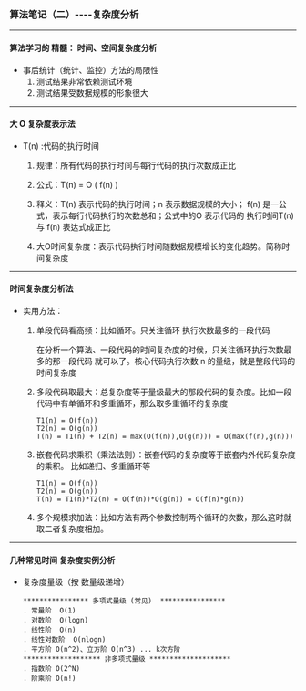 ### 算法笔记（二）----复杂度分析

----

#### 算法学习的 精髓： 时间、空间复杂度分析

* 事后统计（统计、监控）方法的局限性
  1. 测试结果非常依赖测试环境
  2. 测试结果受数据规模的形象很大 

----

#### 大 O 复杂度表示法

* T(n) :代码的执行时间

  1. 规律：所有代码的执行时间与每行代码的执行次数成正比 

  2. 公式：T(n) = O ( f(n) )
  3. 释义：T(n) 表示代码的执行时间；n 表示数据规模的大小； f(n) 是一公式，表示每行代码执行的次数总和；公式中的O 表示代码的 执行时间T(n) 与 f(n) 表达式成正比
  4. 大O时间复杂度：表示代码执行时间随数据规模增长的变化趋势。简称时间复杂度

----

#### 时间复杂度分析法

* 实用方法：

  1. 单段代码看高频：比如循环。只关注循环 执行次数最多的一段代码

     在分析一个算法、一段代码的时间复杂度的时候，只关注循环执行次数最多的那一段代码 就可以了。核心代码执行次数 n 的量级，就是整段代码的时间复杂度

  2. 多段代码取最大：总复杂度等于量级最大的那段代码的复杂度。比如一段代码中有单循环和多重循环，那么取多重循环的复杂度 

     ```
     T1(n) = O(f(n))
     T2(n) = O(g(n))
     T(n) = T1(n) + T2(n) = max(O(f(n)),O(g(n))) = O(max(f(n),g(n)))
     ```





  3. 嵌套代码求乘积（乘法法则）：嵌套代码的复杂度等于嵌套内外代码复杂度的乘积。 比如递归、多重循环等

     ```
     T1(n) = O(f(n))
     T2(n) = O(g(n))
     T(n) = T1(n)*T2(n) = O(f(n))*O(g(n)) = O(f(n)*g(n))
     ```

  4. 多个规模求加法：比如方法有两个参数控制两个循环的次数，那么这时就取二者复杂度相加。

----

#### 几种常见时间 复杂度实例分析

* 复杂度量级（按 数量级递增）

  ```
  **************** 多项式量级 (常见)  ****************
  . 常量阶  O(1)
  . 对数阶  O(logn)
  . 线性阶  O(n)
  . 线性对数阶  O(nlogn)
  . 平方阶 O(n^2)、立方阶 O(n^3) ... k次方阶
  ******************* 非多项式量级 ********************
  . 指数阶 O(2^N)
  . 阶乘阶 O(n!)
  ```

   